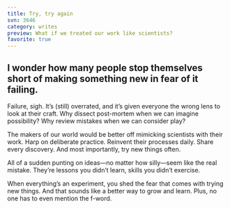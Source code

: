 ```yaml
---
title: Try, try again
svn: 3646
category: writes
preview: What if we treated our work like scientists?
favorite: true
---
```

## I wonder how many people stop themselves short of making something new in fear of it failing.

Failure, sigh. It’s (still) overrated, and it’s given everyone the wrong lens to look at their craft. Why dissect post-mortem when we can imagine possibility? Why review mistakes when we can consider play?

The makers of our world would be better off mimicking scientists with their work. Harp on deliberate practice. Reinvent their processes daily. Share every discovery. And most importantly, try new things often. 

All of a sudden punting on ideas—no matter how silly—seem like the real mistake. They’re lessons you didn’t learn, skills you didn’t exercise.

When everything’s an experiment, you shed the fear that comes with trying new things. And that sounds like a better way to grow and learn. Plus, no one has to even mention the f-word.